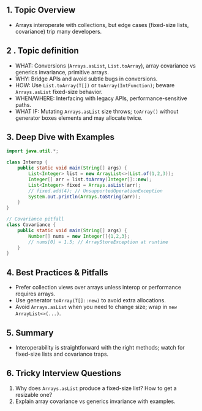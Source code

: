 ## 1. Topic Overview

- Arrays interoperate with collections, but edge cases (fixed-size lists, covariance) trip many developers.

## 2 . Topic definition

- WHAT: Conversions (`Arrays.asList`, `List.toArray`), array covariance vs generics invariance, primitive arrays.
- WHY: Bridge APIs and avoid subtle bugs in conversions.
- HOW: Use `List.toArray(T[])` or `toArray(IntFunction)`; beware `Arrays.asList` fixed-size behavior.
- WHEN/WHERE: Interfacing with legacy APIs, performance-sensitive paths.
- WHAT IF: Mutating `Arrays.asList` size throws; `toArray()` without generator boxes elements and may allocate twice.

## 3. Deep Dive with Examples

```java
import java.util.*;

class Interop {
    public static void main(String[] args) {
        List<Integer> list = new ArrayList<>(List.of(1,2,3));
        Integer[] arr = list.toArray(Integer[]::new);
        List<Integer> fixed = Arrays.asList(arr);
        // fixed.add(4); // UnsupportedOperationException
        System.out.println(Arrays.toString(arr));
    }
}
```

```java
// Covariance pitfall
class Covariance {
    public static void main(String[] args) {
        Number[] nums = new Integer[]{1,2,3};
        // nums[0] = 1.5; // ArrayStoreException at runtime
    }
}
```

## 4. Best Practices & Pitfalls

- Prefer collection views over arrays unless interop or performance requires arrays.
- Use generator `toArray(T[]::new)` to avoid extra allocations.
- Avoid `Arrays.asList` when you need to change size; wrap in `new ArrayList<>(...)`.

## 5. Summary

- Interoperability is straightforward with the right methods; watch for fixed-size lists and covariance traps.

## 6. Tricky Interview Questions

1. Why does `Arrays.asList` produce a fixed-size list? How to get a resizable one?
2. Explain array covariance vs generics invariance with examples.

